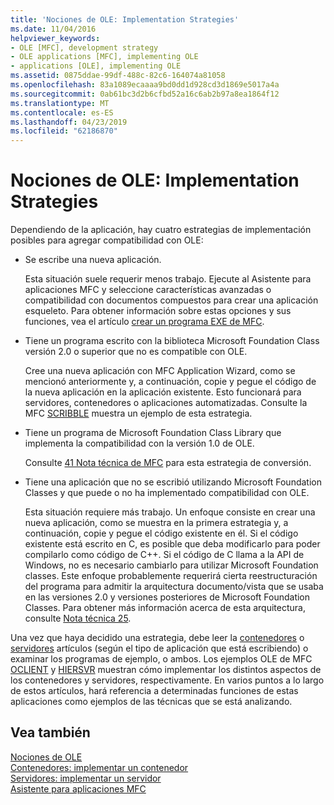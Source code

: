 ```yaml
---
title: 'Nociones de OLE: Implementation Strategies'
ms.date: 11/04/2016
helpviewer_keywords:
- OLE [MFC], development strategy
- OLE applications [MFC], implementing OLE
- applications [OLE], implementing OLE
ms.assetid: 0875ddae-99df-488c-82c6-164074a81058
ms.openlocfilehash: 83a1089ecaaaa9bd0dd1d928cd3d1869e5017a4a
ms.sourcegitcommit: 0ab61bc3d2b6cfbd52a16c6ab2b97a8ea1864f12
ms.translationtype: MT
ms.contentlocale: es-ES
ms.lasthandoff: 04/23/2019
ms.locfileid: "62186870"
---
```

# <a name="ole-background-implementation-strategies"></a>Nociones de OLE: Implementation Strategies

Dependiendo de la aplicación, hay cuatro estrategias de implementación posibles para agregar compatibilidad con OLE:

- Se escribe una nueva aplicación.

   Esta situación suele requerir menos trabajo. Ejecute al Asistente para aplicaciones MFC y seleccione características avanzadas o compatibilidad con documentos compuestos para crear una aplicación esqueleto. Para obtener información sobre estas opciones y sus funciones, vea el artículo [crear un programa EXE de MFC](../mfc/reference/mfc-application-wizard.md).

- Tiene un programa escrito con la biblioteca Microsoft Foundation Class versión 2.0 o superior que no es compatible con OLE.

   Cree una nueva aplicación con MFC Application Wizard, como se mencionó anteriormente y, a continuación, copie y pegue el código de la nueva aplicación en la aplicación existente. Esto funcionará para servidores, contenedores o aplicaciones automatizadas. Consulte la MFC [SCRIBBLE](../overview/visual-cpp-samples.md) muestra un ejemplo de esta estrategia.

- Tiene un programa de Microsoft Foundation Class Library que implementa la compatibilidad con la versión 1.0 de OLE.

   Consulte [41 Nota técnica de MFC](../mfc/tn041-mfc-ole1-migration-to-mfc-ole-2.md) para esta estrategia de conversión.

- Tiene una aplicación que no se escribió utilizando Microsoft Foundation Classes y que puede o no ha implementado compatibilidad con OLE.

   Esta situación requiere más trabajo. Un enfoque consiste en crear una nueva aplicación, como se muestra en la primera estrategia y, a continuación, copie y pegue el código existente en él. Si el código existente está escrito en C, es posible que deba modificarlo para poder compilarlo como código de C++. Si el código de C llama a la API de Windows, no es necesario cambiarlo para utilizar Microsoft Foundation classes. Este enfoque probablemente requerirá cierta reestructuración del programa para admitir la arquitectura documento/vista que se usaba en las versiones 2.0 y versiones posteriores de Microsoft Foundation Classes. Para obtener más información acerca de esta arquitectura, consulte [Nota técnica 25](../mfc/tn025-document-view-and-frame-creation.md).

Una vez que haya decidido una estrategia, debe leer la [contenedores](../mfc/containers.md) o [servidores](../mfc/servers.md) artículos (según el tipo de aplicación que está escribiendo) o examinar los programas de ejemplo, o ambos. Los ejemplos OLE de MFC [OCLIENT](../overview/visual-cpp-samples.md) y [HIERSVR](../overview/visual-cpp-samples.md) muestran cómo implementar los distintos aspectos de los contenedores y servidores, respectivamente. En varios puntos a lo largo de estos artículos, hará referencia a determinadas funciones de estas aplicaciones como ejemplos de las técnicas que se está analizando.

## <a name="see-also"></a>Vea también

[Nociones de OLE](../mfc/ole-background.md)<br/>
[Contenedores: implementar un contenedor](../mfc/containers-implementing-a-container.md)<br/>
[Servidores: implementar un servidor](../mfc/servers-implementing-a-server.md)<br/>
[Asistente para aplicaciones MFC](../mfc/reference/mfc-application-wizard.md)
